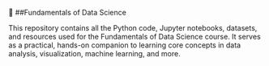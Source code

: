 📂 ##Fundamentals of Data Science

This repository contains all the Python code, Jupyter notebooks, datasets, and resources used for the Fundamentals of Data Science course. It serves as a practical, hands-on companion to learning core concepts in data analysis, visualization, machine learning, and more.
